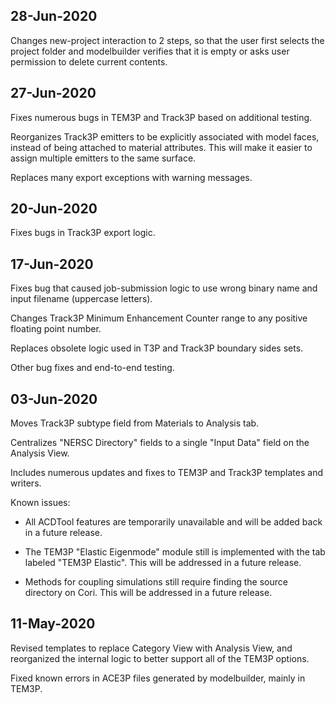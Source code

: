 ## 28-Jun-2020

Changes new-project interaction to 2 steps, so that the user first
selects the project folder and modelbuilder verifies that it is empty
or asks user permission to delete current contents.


## 27-Jun-2020

Fixes numerous bugs in TEM3P and Track3P based on additional testing.

Reorganizes Track3P emitters to be explicitly associated with model faces,
instead of being attached to material attributes. This will make it easier
to assign multiple emitters to the same surface.

Replaces many export exceptions with warning messages.


## 20-Jun-2020

Fixes bugs in Track3P export logic.


## 17-Jun-2020

Fixes bug that caused job-submission logic to use wrong binary name
and input filename (uppercase letters).

Changes Track3P Minimum Enhancement Counter range to any positive
floating point number.

Replaces obsolete logic used in T3P and Track3P boundary sides sets.

Other bug fixes and end-to-end testing.



## 03-Jun-2020

Moves Track3P subtype field from Materials to Analysis tab.

Centralizes "NERSC Directory" fields to a single "Input Data" field
on the Analysis View.

Includes numerous updates and fixes to TEM3P and Track3P templates
and writers.

Known issues:

* All ACDTool features are temporarily unavailable and will be added
  back in a future release.

* The TEM3P "Elastic Eigenmode" module still is implemented with the tab
  labeled "TEM3P Elastic". This will be addressed in a future release.

* Methods for coupling simulations still require finding the source
  directory on Cori. This will be addressed in a future release.



## 11-May-2020

Revised templates to replace Category View with Analysis View,
and reorganized the internal logic to better support all of the
TEM3P options.

Fixed known errors in ACE3P files generated by modelbuilder, mainly
in TEM3P.
